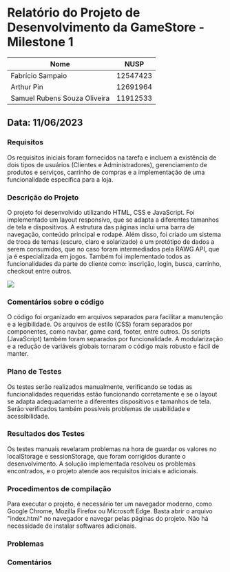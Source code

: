 # Relatório do Projeto de Desenvolvimento da GameStore - Milestone 1

| Nome    | NUSP | 
| -------- | ------- | 
| Fabrício Sampaio   | 12547423   | 
| Arthur Pin | 12691964     | 
| Samuel Rubens Souza Oliveira    | 11912533    |

## Data: 11/06/2023

### Requisitos 
Os requisitos iniciais foram fornecidos na tarefa e incluem a existência de dois tipos de usuários (Clientes e Administradores), gerenciamento de produtos e serviços, carrinho de compras e a implementação de uma funcionalidade específica para a loja.

### Descrição do Projeto
O projeto foi desenvolvido utilizando HTML, CSS e JavaScript. Foi implementado um layout responsivo, que se adapta a diferentes tamanhos de tela e dispositivos. A estrutura das páginas inclui uma barra de navegação, conteúdo principal e rodapé. Além disso, foi criado um sistema de troca de temas (escuro, claro e solarizado) e um protótipo de dados a serem consumidos, que no caso foram intermediados pela RAWG API, que ja é especializada em jogos. Também foi implementado todos as funcionalidades da parte do cliente como: inscrição, login, busca, carrinho, checkout entre outros.

![](https://github.com/rubenszinho/gamestore/blob/develop/public/diagram.png)

### Comentários sobre o código
O código foi organizado em arquivos separados para facilitar a manutenção e a legibilidade. Os arquivos de estilo (CSS) foram separados por componentes, como navbar, game card, footer, entre outros. Os scripts (JavaScript) também foram separados por funcionalidade. A modularização e a redução de variáveis globais tornaram o código mais robusto e fácil de manter.

### Plano de Testes
Os testes serão realizados manualmente, verificando se todas as funcionalidades requeridas estão funcionando corretamente e se o layout se adapta adequadamente a diferentes dispositivos e tamanhos de tela. Serão verificados também possíveis problemas de usabilidade e acessibilidade.

### Resultados dos Testes
Os testes manuais revelaram problemas na hora de guardar os valores no localStorage e sessionStorage, que foram corrigidos durante o desenvolvimento. A solução implementada resolveu os problemas encontrados, e o projeto atende aos requisitos iniciais e adicionais.

### Procedimentos de compilação
Para executar o projeto, é necessário ter um navegador moderno, como Google Chrome, Mozilla Firefox ou Microsoft Edge. Basta abrir o arquivo "index.html" no navegador e navegar pelas páginas do projeto. Não há necessidade de instalar softwares adicionais.

### Problemas

### Comentários
